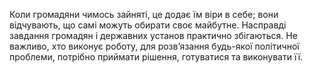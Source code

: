 Коли громадяни чимось зайняті, це додає їм віри в себе; вони відчувають, що самі можуть обирати своє майбутне. Насправді завдання громадян і державних установ практично збігаються. Не важливо, хто виконує роботу, для розв’язання будь-якої політичної проблеми, потрібно приймати рішення, готуватися та виконувати її.